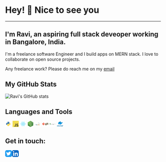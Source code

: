 # Hey! 👋 Nice to see you
----------------------------------------------------------------------
## I'm Ravi, an aspiring full stack deveoper working in Bangalore, India.
I'm a freelance software Engineer and I build apps on MERN stack. I love to collaborate on open source projects. 

Any freelance work? Please do reach me on my  [email](mailto:ravisankar.r93@gmail.com)

<!--START_SECTION:waka-->
<!--END_SECTION:waka-->

## My GitHub Stats

![Ravi's GitHub stats](https://github-readme-stats.vercel.app/api?username=Ravi-Rsankar&show_icons=true&theme=radical)

## Languages and Tools 
<code><img height="20" src="https://raw.githubusercontent.com/github/explore/80688e429a7d4ef2fca1e82350fe8e3517d3494d/topics/python/python.png"></code>
<code><img height="20" src="https://raw.githubusercontent.com/github/explore/80688e429a7d4ef2fca1e82350fe8e3517d3494d/topics/javascript/javascript.png"></code>
<code><img height="20" src="https://raw.githubusercontent.com/github/explore/80688e429a7d4ef2fca1e82350fe8e3517d3494d/topics/react/react.png"></code>
<code><img height="20" src="https://raw.githubusercontent.com/github/explore/80688e429a7d4ef2fca1e82350fe8e3517d3494d/topics/nodejs/nodejs.png"></code>
<code><img height="20" src="https://raw.githubusercontent.com/github/explore/80688e429a7d4ef2fca1e82350fe8e3517d3494d/topics/mysql/mysql.png"></code>
<code><img height="20" src="https://raw.githubusercontent.com/github/explore/80688e429a7d4ef2fca1e82350fe8e3517d3494d/topics/git/git.png"></code>
<code><img height="20" src="https://raw.githubusercontent.com/github/explore/80688e429a7d4ef2fca1e82350fe8e3517d3494d/topics/mongodb/mongodb.png"></code>
<code><img height="20" src="https://raw.githubusercontent.com/github/explore/80688e429a7d4ef2fca1e82350fe8e3517d3494d/topics/docker/docker.png"></code>



## Get in touch: 
<a href="https://twitter.com/RavisankarR93">
  <img align="left" alt="Ravi Naidu | Twitter" width="22px" src="https://github.com/tandpfun/skill-icons/blob/main/icons/Twitter.svg" />
</a>
<a href="https://www.linkedin.com/in/ravisankar-r">
  <img align="left" alt="Ravi's LinkedIN" width="22px" src="https://github.com/tandpfun/skill-icons/blob/main/icons/LinkedIn.svg" />
</a>  

<!--
**Ravi-Rsankar/Ravi-Rsankar** is a ✨ _special_ ✨ repository because its `README.md` (this file) appears on your GitHub profile.

